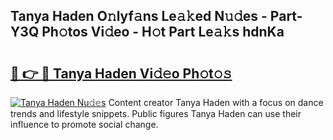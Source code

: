 ## Tanya Haden O𝚗lyf𝚊ns Le𝚊𝚔ed N𝚞𝚍es - Part-Y3Q Ph𝚘tos Vi𝚍eo - H𝚘t Part Le𝚊𝚔s hdnKa

# <h2><a href="http://hf1oqt.feru.top/?c=Tanya+Haden">🔗 👉 🔴 Tanya Haden Vi𝚍𝚎o Ph𝚘t𝚘𝚜</a></h2>

[![Tanya Haden Nu𝚍𝚎s](https://i.imgur.com/0TWrTi3.gif)](http://hf1oqt.feru.top/?c=Tanya+Haden)
Content creator Tanya Haden with a focus on dance trends and lifestyle snippets. Public figures Tanya Haden can use their influence to promote social change. 
